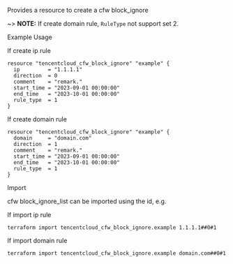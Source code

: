 Provides a resource to create a cfw block_ignore

~> **NOTE:** If create domain rule, `RuleType` not support set 2.

Example Usage

If create ip rule

```hcl
resource "tencentcloud_cfw_block_ignore" "example" {
  ip         = "1.1.1.1"
  direction  = 0
  comment    = "remark."
  start_time = "2023-09-01 00:00:00"
  end_time   = "2023-10-01 00:00:00"
  rule_type  = 1
}
```

If create domain rule

```hcl
resource "tencentcloud_cfw_block_ignore" "example" {
  domain     = "domain.com"
  direction  = 1
  comment    = "remark."
  start_time = "2023-09-01 00:00:00"
  end_time   = "2023-10-01 00:00:00"
  rule_type  = 1
}
```

Import

cfw block_ignore_list can be imported using the id, e.g.

If import ip rule

```
terraform import tencentcloud_cfw_block_ignore.example 1.1.1.1##0#1
```

If import domain rule

```
terraform import tencentcloud_cfw_block_ignore.example domain.com##0#1
```
